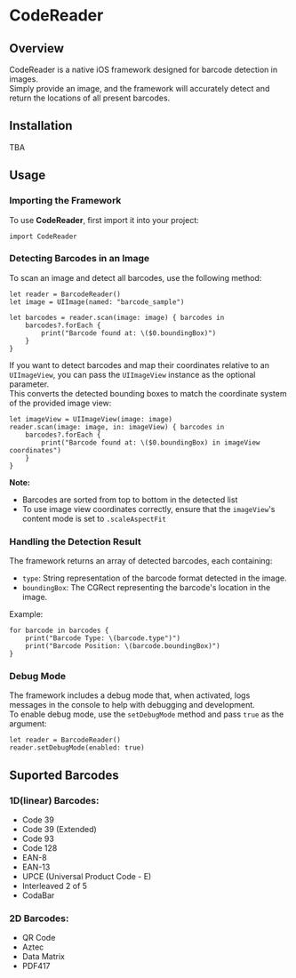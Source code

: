 # CodeReader

## Overview

CodeReader is a native iOS framework designed for barcode detection in images.  
Simply provide an image, and the framework will accurately detect and return the locations of all present barcodes.

## Installation

TBA

## Usage

### Importing the Framework
To use **CodeReader**, first import it into your project:
```
import CodeReader
```

### Detecting Barcodes in an Image
To scan an image and detect all barcodes, use the following method:

```
let reader = BarcodeReader()
let image = UIImage(named: "barcode_sample")

let barcodes = reader.scan(image: image) { barcodes in
    barcodes?.forEach {
        print("Barcode found at: \($0.boundingBox)")
    }
}
```
If you want to detect barcodes and map their coordinates relative to an `UIImageView`, you can pass the `UIImageView` instance as the optional parameter.  
This converts the detected bounding boxes to match the coordinate system of the provided image view:

```
let imageView = UIImageView(image: image)
reader.scan(image: image, in: imageView) { barcodes in
    barcodes?.forEach {
        print("Barcode found at: \($0.boundingBox) in imageView coordinates")
    }
}
```
**Note:** 
- Barcodes are sorted from top to bottom in the detected list
- To use image view coordinates correctly, ensure that the `imageView`'s content mode is set to `.scaleAspectFit`

### Handling the Detection Result
The framework returns an array of detected barcodes, each containing:
- `type`: String representation of the barcode format detected in the image.
- `boundingBox`: The CGRect representing the barcode's location in the image.

Example:
```
for barcode in barcodes {
    print("Barcode Type: \(barcode.type")")
    print("Barcode Position: \(barcode.boundingBox)")
}
```

### Debug Mode

The framework includes a debug mode that, when activated, logs messages in the console to help with debugging and development.  
To enable debug mode, use the `setDebugMode` method and pass `true` as the argument:

```
let reader = BarcodeReader()
reader.setDebugMode(enabled: true)
```

## Suported Barcodes

### 1D(linear) Barcodes:
- Code 39
- Code 39 (Extended)
- Code 93
- Code 128
- EAN-8
- EAN-13
- UPCE (Universal Product Code - E)
- Interleaved 2 of 5
- CodaBar

### 2D Barcodes:
- QR Code
- Aztec
- Data Matrix
- PDF417

